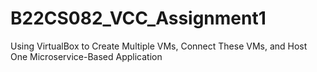 # B22CS082_VCC_Assignment1
Using VirtualBox to Create Multiple VMs, Connect These VMs, and Host One Microservice-Based Application
